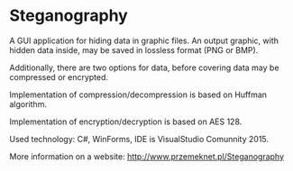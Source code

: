 # Steganography

A GUI application for hiding data in graphic files. An output graphic, with hidden data inside, may be saved in lossless format (PNG or BMP).

Additionally, there are two options for data, before covering data may be compressed or encrypted.

Implementation of compression/decompression is based on Huffman algorithm. 

Implementation of encryption/decryption is based on AES 128.

Used technology: C#, WinForms, IDE is VisualStudio Comunnity 2015.

More information on a website: http://www.przemeknet.pl/Steganography 
